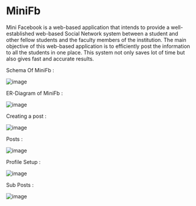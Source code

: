 # MiniFb
Mini Facebook is a web-based application that intends to provide a well-established web-based Social Network system between a student and other fellow students and the faculty members of the institution. 
The main objective of this web-based application is to efficiently post the information to all the students in one place. This system not only saves lot of time but also gives fast and accurate results.


Schema Of MiniFb :

![image](https://github.com/sammmy047/MiniFb/assets/76446088/f71de5be-10bb-423b-bc0d-fb87dd4d4fe3)

ER-Diagram of MiniFb :

![image](https://github.com/sammmy047/MiniFb/assets/76446088/ea237f80-9aac-44d7-8d34-59d61cdbe46a)

Creating a post :

![image](https://github.com/sammmy047/MiniFb/assets/76446088/4a66b73d-8101-4460-a6dc-5d1a3f113a58)

Posts :

![image](https://github.com/sammmy047/MiniFb/assets/76446088/e4ab4abb-17d2-416d-8c5d-67b936f6b7d3)

Profile Setup :

![image](https://github.com/sammmy047/MiniFb/assets/76446088/e80bda02-b359-482b-9bac-e244b3290c27)

Sub Posts :

![image](https://github.com/sammmy047/MiniFb/assets/76446088/5e01f0c2-2806-4766-973c-d3847b097f14)
